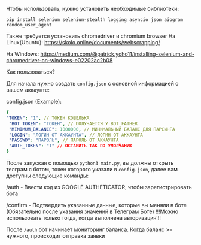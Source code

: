 Чтобы использовать, нужно установить необходимые библиотеки:
```
pip install selenium selenium-stealth logging asyncio json aiogram random_user_agent
```
Также требуется установить chromedriver и chromium browser
На Linux(Ubuntu):
https://skolo.online/documents/webscrapping/

На Windows:
https://medium.com/@patrick.yoho11/installing-selenium-and-chromedriver-on-windows-e02202ac2b08

Как пользоваться?

Для начала нужно создать ```config.json``` с основной информацией о вашем аккаунте:

config.json (Example):
```yaml
{
"TOKEN": "1", // ТОКЕН КОШЕЛЬКА
 "BOT_TOKEN": "ТОКЕН", // ПОЛУЧАЕТСЯ У BOT_FATHER
 "MINIMUM_BALANCE": 1000000, // МИНИМАЛЬНЫЙ БАЛАНС ДЛЯ ПАРСИНГА
 "LOGIN": "ЛОГИН ОТ АККАУНТА", // ЛОГИН ОТ АККАУНТА
 "PASSWD": "ПАРОЛЬ", // ПАРОЛЬ ОТ АККАУНТА
 "AUTH_TOKEN": "1" // ОСТАВИТЬ ТАК ПО УМОЛЧАНИЮ
}
```

После запуская с помощью ```python3 main.py```, вы должны открыть телграм с ботом, токен которого указали в ```config.json```, далее вам доступны следующие команды:

/auth - Ввести код из GOOGLE AUTHETICATOR, чтобы зарегистрировать бота

/confirm - Подтвердить указанные данные, которые вы меняли в боте (Обязательно после указания значений в Телеграм Боте) !!!Можно использовать только тогда, когда выполнена авторизация!!!


После ```/auth``` бот начинает мониторинг баланса. Когда баланс >= нужного, происходит отправка заявки 




